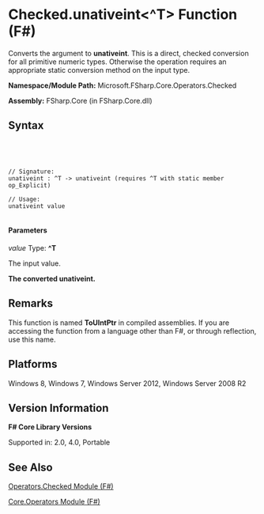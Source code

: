# Checked.unativeint<^T> Function (F#)

Converts the argument to **unativeint**. This is a direct, checked conversion for all primitive numeric types. Otherwise the operation requires an appropriate static conversion method on the input type.

**Namespace/Module Path:** Microsoft.FSharp.Core.Operators.Checked

**Assembly:** FSharp.Core (in FSharp.Core.dll)


## Syntax



```




// Signature:
unativeint : ^T -> unativeint (requires ^T with static member op_Explicit)

// Usage:
unativeint value


```





#### Parameters
*value*
Type: **^T**


The input value.



**The converted unativeint.**
## Remarks
This function is named **ToUIntPtr** in compiled assemblies. If you are accessing the function from a language other than F#, or through reflection, use this name.


## Platforms
Windows 8, Windows 7, Windows Server 2012, Windows Server 2008 R2


## Version Information
**F# Core Library Versions**

Supported in: 2.0, 4.0, Portable




## See Also
[Operators.Checked Module &#40;F&#35;&#41;](Operators.Checked-Module-%5BFSharp%5D.md)

[Core.Operators Module &#40;F&#35;&#41;](Core.Operators-Module-%5BFSharp%5D.md)

